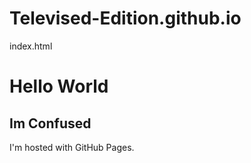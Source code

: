# Televised-Edition.github.io

index.html

<!DOCTYPE html>
<html>
<body>
<h1>Hello World</h1>
  <h2>Im Confused</h2>
<p>I'm hosted with GitHub Pages.</p>
</body>
</html>

